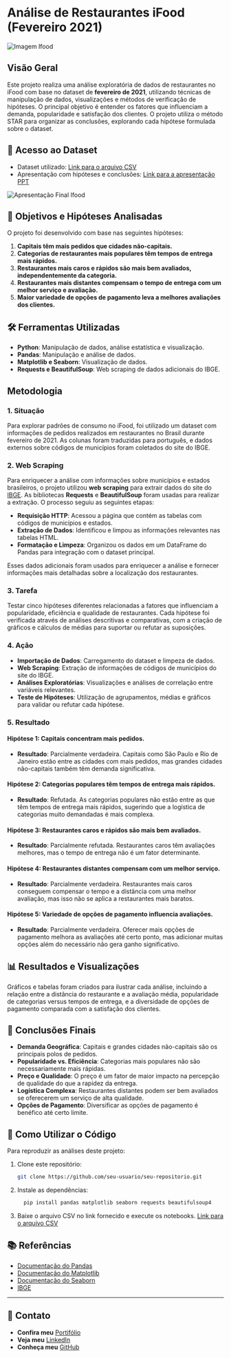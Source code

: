 # Análise de Restaurantes iFood (Fevereiro 2021)

![Imagem Ifood](https://github.com/user-attachments/assets/05938d0b-e234-4cc2-bffc-08a906bce703)

## Visão Geral
Este projeto realiza uma análise exploratória de dados de restaurantes no iFood com base no dataset de **fevereiro de 2021**, utilizando técnicas de manipulação de dados, visualizações e métodos de verificação de hipóteses. O principal objetivo é entender os fatores que influenciam a demanda, popularidade e satisfação dos clientes. O projeto utiliza o método STAR para organizar as conclusões, explorando cada hipótese formulada sobre o dataset.

## 📁 Acesso ao Dataset
- Dataset utilizado: [Link para o arquivo CSV](https://www.kaggle.com/datasets/ricardotachinardi/ifood-restaurants-data/data?select=ifood-restaurants-february-2021.csv)
- Apresentação com hipóteses e conclusões: [Link para a apresentação PPT](https://docs.google.com/presentation/d/1gDoziJNxpxAA2cfZ-6DYOmMM9WnQ-x1k/edit?usp=drive_link&ouid=117108456216026152323&rtpof=true&sd=true)

![Apresentação Final Ifood](https://github.com/user-attachments/assets/3acca348-d5e7-4919-b8ca-2374c1996ab1)

## 🎯 Objetivos e Hipóteses Analisadas
O projeto foi desenvolvido com base nas seguintes hipóteses:

1. **Capitais têm mais pedidos que cidades não-capitais.**
2. **Categorias de restaurantes mais populares têm tempos de entrega mais rápidos.**
3. **Restaurantes mais caros e rápidos são mais bem avaliados, independentemente da categoria.**
4. **Restaurantes mais distantes compensam o tempo de entrega com um melhor serviço e avaliação.**
5. **Maior variedade de opções de pagamento leva a melhores avaliações dos clientes.**

## 🛠️ Ferramentas Utilizadas
- **Python**: Manipulação de dados, análise estatística e visualização.
- **Pandas**: Manipulação e análise de dados.
- **Matplotlib e Seaborn**: Visualização de dados.
- **Requests e BeautifulSoup**: Web scraping de dados adicionais do IBGE.

## Metodologia

### 1. Situação
Para explorar padrões de consumo no iFood, foi utilizado um dataset com informações de pedidos realizados em restaurantes no Brasil durante fevereiro de 2021. As colunas foram traduzidas para português, e dados externos sobre códigos de municípios foram coletados do site do IBGE.

### 2. Web Scraping
Para enriquecer a análise com informações sobre municípios e estados brasileiros, o projeto utilizou **web scraping** para extrair dados do site do [IBGE](https://www.ibge.gov.br/explica/codigos-dos-municipios.php). As bibliotecas **Requests** e **BeautifulSoup** foram usadas para realizar a extração. O processo seguiu as seguintes etapas:

   - **Requisição HTTP**: Acessou a página que contém as tabelas com códigos de municípios e estados.
   - **Extração de Dados**: Identificou e limpou as informações relevantes nas tabelas HTML.
   - **Formatação e Limpeza**: Organizou os dados em um DataFrame do Pandas para integração com o dataset principal.

Esses dados adicionais foram usados para enriquecer a análise e fornecer informações mais detalhadas sobre a localização dos restaurantes.

### 3. Tarefa
Testar cinco hipóteses diferentes relacionadas a fatores que influenciam a popularidade, eficiência e qualidade de restaurantes. Cada hipótese foi verificada através de análises descritivas e comparativas, com a criação de gráficos e cálculos de médias para suportar ou refutar as suposições.

### 4. **Ação**
- **Importação de Dados**: Carregamento do dataset e limpeza de dados.
- **Web Scraping**: Extração de informações de códigos de municípios do site do IBGE.
- **Análises Exploratórias**: Visualizações e análises de correlação entre variáveis relevantes.
- **Teste de Hipóteses**: Utilização de agrupamentos, médias e gráficos para validar ou refutar cada hipótese.

### 5. **Resultado**
#### Hipótese 1: Capitais concentram mais pedidos.
- **Resultado**: Parcialmente verdadeira. Capitais como São Paulo e Rio de Janeiro estão entre as cidades com mais pedidos, mas grandes cidades não-capitais também têm demanda significativa.

#### Hipótese 2: Categorias populares têm tempos de entrega mais rápidos.
- **Resultado**: Refutada. As categorias populares não estão entre as que têm tempos de entrega mais rápidos, sugerindo que a logística de categorias muito demandadas é mais complexa.

#### Hipótese 3: Restaurantes caros e rápidos são mais bem avaliados.
- **Resultado**: Parcialmente refutada. Restaurantes caros têm avaliações melhores, mas o tempo de entrega não é um fator determinante.

#### Hipótese 4: Restaurantes distantes compensam com um melhor serviço.
- **Resultado**: Parcialmente verdadeira. Restaurantes mais caros conseguem compensar o tempo e a distância com uma melhor avaliação, mas isso não se aplica a restaurantes mais baratos.

#### Hipótese 5: Variedade de opções de pagamento influencia avaliações.
- **Resultado**: Parcialmente verdadeira. Oferecer mais opções de pagamento melhora as avaliações até certo ponto, mas adicionar muitas opções além do necessário não gera ganho significativo.

## 📊 Resultados e Visualizações
Gráficos e tabelas foram criados para ilustrar cada análise, incluindo a relação entre a distância do restaurante e a avaliação média, popularidade de categorias versus tempos de entrega, e a diversidade de opções de pagamento comparada com a satisfação dos clientes.

## 📌 Conclusões Finais
- **Demanda Geográfica**: Capitais e grandes cidades não-capitais são os principais polos de pedidos.
- **Popularidade vs. Eficiência**: Categorias mais populares não são necessariamente mais rápidas.
- **Preço e Qualidade**: O preço é um fator de maior impacto na percepção de qualidade do que a rapidez da entrega.
- **Logística Complexa**: Restaurantes distantes podem ser bem avaliados se oferecerem um serviço de alta qualidade.
- **Opções de Pagamento**: Diversificar as opções de pagamento é benéfico até certo limite.

## 🔧 Como Utilizar o Código
Para reproduzir as análises deste projeto:

1. Clone este repositório:  
   ```bash
   git clone https://github.com/seu-usuario/seu-repositorio.git
   ```
2. Instale as dependências:
   ```bash
     pip install pandas matplotlib seaborn requests beautifulsoup4
   ```
3. Baixe o arquivo CSV no link fornecido e execute os notebooks.
    [Link para o arquivo CSV](https://www.kaggle.com/datasets/ricardotachinardi/ifood-restaurants-data/data?select=ifood-restaurants-february-2021.csv)
## 📚 Referências
- [Documentação do Pandas](https://pandas.pydata.org/pandas-docs/stable/)
- [Documentação do Matplotlib](https://matplotlib.org/stable/contents.html)
- [Documentação do Seaborn](https://seaborn.pydata.org/tutorial.html)
- [IBGE](https://www.ibge.gov.br/explica/codigos-dos-municipios.php)

---

## 📧 Contato

- **Confira meu** [Portifólio](https://www.datascienceportfol.io/djalmarodrigues1206)  
- **Veja meu** [LinkedIn](https://www.linkedin.com/in/djalma-rodrigues/)  
- **Conheça meu** [GitHub](https://github.com/djalmarodriguess)
